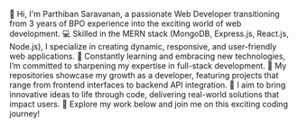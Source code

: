 👋 Hi, I'm Parthiban Saravanan, a passionate Web Developer transitioning from 3 years of BPO experience into the exciting world of web development.
💻 Skilled in the MERN stack (MongoDB, Express.js, React.js, Node.js), I specialize in creating dynamic, responsive, and user-friendly web applications.
🌱 Constantly learning and embracing new technologies, I’m committed to sharpening my expertise in full-stack development.
🚀 My repositories showcase my growth as a developer, featuring projects that range from frontend interfaces to backend API integration.
🎯 I aim to bring innovative ideas to life through code, delivering real-world solutions that impact users.
🔗 Explore my work below and join me on this exciting coding journey!
